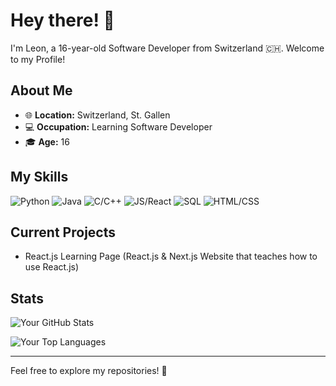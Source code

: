 # Hey there! 👋

I'm Leon, a 16-year-old Software Developer from Switzerland 🇨🇭. Welcome to my Profile!

## About Me

- 🌐 **Location:** Switzerland, St. Gallen
- 💻 **Occupation:** Learning Software Developer
- 🎓 **Age:** 16

## My Skills

![Python](https://img.shields.io/badge/Python-85%25-darkgreen)
![Java](https://img.shields.io/badge/Java-55%25-orange)
![C/C++](https://img.shields.io/badge/C%2FC%2B%2B-45%25-green)
![JS/React](https://img.shields.io/badge/JS/React.js-60%25-yellow)
![SQL](https://img.shields.io/badge/SQL-80%25-blue)
![HTML/CSS](https://img.shields.io/badge/HTML/CSS-80%25-lightgrey)


## Current Projects

- React.js Learning Page (React.js & Next.js Website that teaches how to use React.js)


## Stats

![Your GitHub Stats](https://github-readme-stats.vercel.app/api?username=nxkzty&show_icons=true&hide=contribs,prs&theme=radical)

![Your Top Languages](https://github-readme-stats.vercel.app/api/top-langs/?username=nxkzty&layout=compact&theme=radical)

---

Feel free to explore my repositories! 🚀